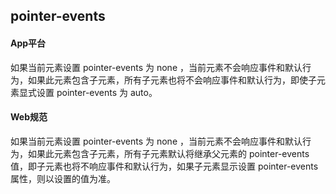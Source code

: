 ## pointer-events


<!-- CSSJSON.pointer-events.description -->

<!-- CSSJSON.pointer-events.syntax -->

<!-- CSSJSON.pointer-events.values -->

<!-- CSSJSON.pointer-events.defaultValue -->

<!-- CSSJSON.pointer-events.unixTags -->

<!-- CSSJSON.pointer-events.compatibility -->

<!-- CSSJSON.pointer-events.example -->

#### App平台
如果当前元素设置 pointer-events 为 none ，当前元素不会响应事件和默认行为，如果此元素包含子元素，所有子元素也将不会响应事件和默认行为，即使子元素显式设置 pointer-events 为 auto。

#### Web规范
如果当前元素设置 pointer-events 为 none ，当前元素不会响应事件和默认行为，如果此元素包含子元素，所有子元素默认将继承父元素的 pointer-events 值，即子元素也将不响应事件和默认行为，如果子元素显示设置 pointer-events 属性，则以设置的值为准。

<!-- CSSJSON.pointer-events.reference -->
